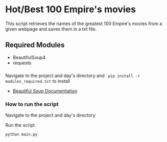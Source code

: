 # Hot/Best 100 Empire's movies
This script retrieves the names of the greatest 100 Empire's movies from a given webpage and saves them in a txt file.

## Required Modules
- BeautifulSoup4
- requests
###
Navigate to the project and day's directory and ` pip install -r modules_required.txt` to install
- [Beautiful Soup Documentation](https://www.crummy.com/software/BeautifulSoup/bs4/doc/)

   
### How to run the script
Navigate to the project and day's directory

Run the script

`python main.py`

